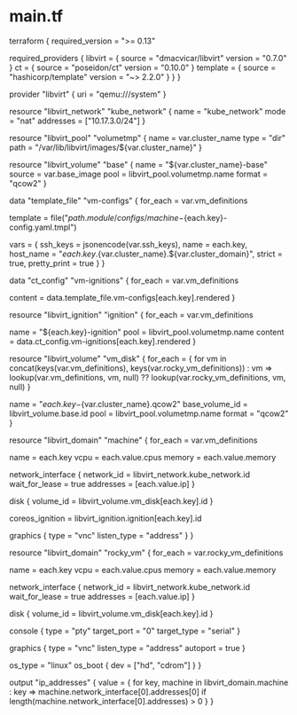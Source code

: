 # main.tf
terraform {
  required_version = ">= 0.13"

  required_providers {
    libvirt = {
      source  = "dmacvicar/libvirt"
      version = "0.7.0"
    }
    ct = {
      source  = "poseidon/ct"
      version = "0.10.0"
    }
    template = {
      source  = "hashicorp/template"
      version = "~> 2.2.0"
    }
  }
}

provider "libvirt" {
  uri = "qemu:///system"
}

resource "libvirt_network" "kube_network" {
  name      = "kube_network"
  mode      = "nat"
  addresses = ["10.17.3.0/24"]
}

resource "libvirt_pool" "volumetmp" {
  name = var.cluster_name
  type = "dir"
  path = "/var/lib/libvirt/images/${var.cluster_name}"
}

resource "libvirt_volume" "base" {
  name   = "${var.cluster_name}-base"
  source = var.base_image
  pool   = libvirt_pool.volumetmp.name
  format = "qcow2"
}

data "template_file" "vm-configs" {
  for_each = var.vm_definitions

  template = file("${path.module}/configs/machine-${each.key}-config.yaml.tmpl")

  vars = {
    ssh_keys     = jsonencode(var.ssh_keys),
    name         = each.key,
    host_name    = "${each.key}.${var.cluster_name}.${var.cluster_domain}",
    strict       = true,
    pretty_print = true
  }
}

data "ct_config" "vm-ignitions" {
  for_each = var.vm_definitions

  content = data.template_file.vm-configs[each.key].rendered
}

resource "libvirt_ignition" "ignition" {
  for_each = var.vm_definitions

  name    = "${each.key}-ignition"
  pool    = libvirt_pool.volumetmp.name
  content = data.ct_config.vm-ignitions[each.key].rendered
}

resource "libvirt_volume" "vm_disk" {
  for_each = { for vm in concat(keys(var.vm_definitions), keys(var.rocky_vm_definitions)) : vm => lookup(var.vm_definitions, vm, null) ?? lookup(var.rocky_vm_definitions, vm, null) }

  name           = "${each.key}-${var.cluster_name}.qcow2"
  base_volume_id = libvirt_volume.base.id
  pool           = libvirt_pool.volumetmp.name
  format         = "qcow2"
}

resource "libvirt_domain" "machine" {
  for_each = var.vm_definitions

  name   = each.key
  vcpu   = each.value.cpus
  memory = each.value.memory

  network_interface {
    network_id     = libvirt_network.kube_network.id
    wait_for_lease = true
    addresses      = [each.value.ip]
  }

  disk {
    volume_id = libvirt_volume.vm_disk[each.key].id
  }

  coreos_ignition = libvirt_ignition.ignition[each.key].id

  graphics {
    type        = "vnc"
    listen_type = "address"
  }
}

resource "libvirt_domain" "rocky_vm" {
  for_each = var.rocky_vm_definitions

  name   = each.key
  vcpu   = each.value.cpus
  memory = each.value.memory

  network_interface {
    network_id     = libvirt_network.kube_network.id
    wait_for_lease = true
    addresses      = [each.value.ip]
  }

  disk {
    volume_id = libvirt_volume.vm_disk[each.key].id
  }

  console {
    type        = "pty"
    target_port = "0"
    target_type = "serial"
  }

  graphics {
    type        = "vnc"
    listen_type = "address"
    autoport    = true
  }

  os_type = "linux"
  os_boot {
    dev = ["hd", "cdrom"]
  }
}

output "ip_addresses" {
  value = { for key, machine in libvirt_domain.machine : key => machine.network_interface[0].addresses[0] if length(machine.network_interface[0].addresses) > 0 }
}